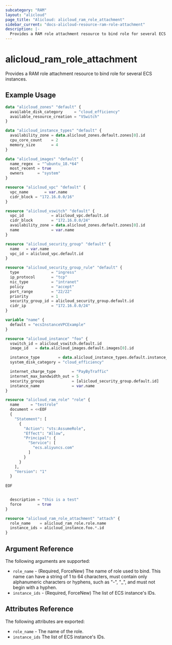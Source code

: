 ```yaml
---
subcategory: "RAM"
layout: "alicloud"
page_title: "Alicloud: alicloud_ram_role_attachment"
sidebar_current: "docs-alicloud-resource-ram-role-attachment"
description: |-
  Provides a RAM role attachment resource to bind role for several ECS instances.
---
```


# alicloud\_ram\_role\_attachment

Provides a RAM role attachment resource to bind role for several ECS instances.

## Example Usage

```terraform
data "alicloud_zones" "default" {
  available_disk_category     = "cloud_efficiency"
  available_resource_creation = "VSwitch"
}

data "alicloud_instance_types" "default" {
  availability_zone = data.alicloud_zones.default.zones[0].id
  cpu_core_count    = 2
  memory_size       = 4
}

data "alicloud_images" "default" {
  name_regex  = "^ubuntu_18.*64"
  most_recent = true
  owners      = "system"
}

resource "alicloud_vpc" "default" {
  vpc_name       = var.name
  cidr_block = "172.16.0.0/16"
}

resource "alicloud_vswitch" "default" {
  vpc_id            = alicloud_vpc.default.id
  cidr_block        = "172.16.0.0/24"
  availability_zone = data.alicloud_zones.default.zones[0].id
  name              = var.name
}

resource "alicloud_security_group" "default" {
  name   = var.name
  vpc_id = alicloud_vpc.default.id
}

resource "alicloud_security_group_rule" "default" {
  type              = "ingress"
  ip_protocol       = "tcp"
  nic_type          = "intranet"
  policy            = "accept"
  port_range        = "22/22"
  priority          = 1
  security_group_id = alicloud_security_group.default.id
  cidr_ip           = "172.16.0.0/24"
}

variable "name" {
  default = "ecsInstanceVPCExample"
}

resource "alicloud_instance" "foo" {
  vswitch_id = alicloud_vswitch.default.id
  image_id   = data.alicloud_images.default.images[0].id

  instance_type        = data.alicloud_instance_types.default.instance_types[0].id
  system_disk_category = "cloud_efficiency"

  internet_charge_type       = "PayByTraffic"
  internet_max_bandwidth_out = 5
  security_groups            = [alicloud_security_group.default.id]
  instance_name              = var.name
}

resource "alicloud_ram_role" "role" {
  name     = "testrole"
  document = <<EOF
  {
    "Statement": [
      {
        "Action": "sts:AssumeRole",
        "Effect": "Allow",
        "Principal": {
          "Service": [
            "ecs.aliyuncs.com"
          ]
        }
      }
    ],
    "Version": "1"
  }
  
EOF


  description = "this is a test"
  force       = true
}

resource "alicloud_ram_role_attachment" "attach" {
  role_name    = alicloud_ram_role.role.name
  instance_ids = alicloud_instance.foo.*.id
}
```

## Argument Reference

The following arguments are supported:

* `role_name` - (Required, ForceNew) The name of role used to bind. This name can have a string of 1 to 64 characters, must contain only alphanumeric characters or hyphens, such as "-", "_", and must not begin with a hyphen.
* `instance_ids` - (Required, ForceNew) The list of ECS instance's IDs.

## Attributes Reference

The following attributes are exported:

* `role_name` - The name of the role.
* `instance_ids` The list of ECS instance's IDs.
